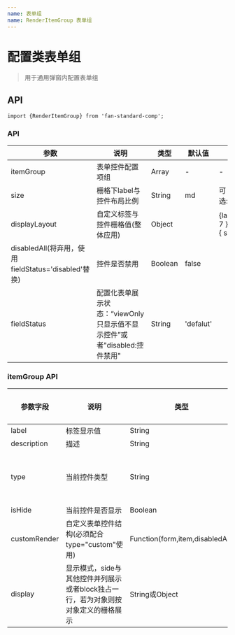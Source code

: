 ```yaml
---
name: 表单组
name: RenderItemGroup 表单组
---
```


# 配置类表单组

> 用于通用弹窗内配置表单组

## API

```
import {RenderItemGroup} from 'fan-standard-comp';
```
### API
| 参数      | 说明                                      | 类型         | 默认值 | 参考值 |
|----------|------------------------------------------|-------------|-------|-------|
| itemGroup | 表单控件配置项组 | Array | - |- |
| size | 栅格下label与控件布局比例 | String | md |可选:xs,sm,md,lg,lg |
| displayLayout | 自定义标签与控件栅格值(整体应用) | Object |  |{labelCol: { span: 7 },  wrapperCol: { span: 15 },} |
| disabledAll(将弃用，使用 fieldStatus='disabled'替换)| 控件是否禁用 | Boolean | false | |
| fieldStatus | 配置化表单展示状态：“viewOnly 只显示值不显示控件”或者"disabled:控件禁用" | String | 'defalut' | |
      

### itemGroup API

| 参数字段      | 说明  |   类型   |必选项|参考值|
|----------|------|-------------|------|------|
| label | 标签显示值 | String | 是 | |
| description | 描述 | String | 是 | |
| type | 当前控件类型 | String | 是 |（基础类型：input\password\select等，自定义：custom，仅显示标题：title\html）|
| isHide | 当前控件是否显示 | Boolean | 否 | |
| customRender | 自定义表单控件结构(必须配合type="custom"使用) | Function(form,item,disabledAll) | 否  | |
| display |显示模式，side与其他控件并列展示或者block独占一行，若为对象则按对象定义的栅格展示 | String或Object | 否 | 'side';'block';{labelCol:{ span: 4 }, wrapperCol: { span: 19}}  |
